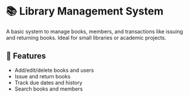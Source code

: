 # 📚 Library Management System

A basic system to manage books, members, and transactions like issuing and returning books. Ideal for small libraries or academic projects.

## 🔧 Features

- Add/edit/delete books and users
- Issue and return books
- Track due dates and history
- Search books and members

